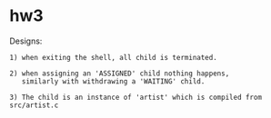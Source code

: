 # hw3

Designs:
	
	1) when exiting the shell, all child is terminated.
	
	2) when assigning an 'ASSIGNED' child nothing happens, 
	   similarly with withdrawing a 'WAITING' child.

	3) The child is an instance of 'artist' which is compiled from src/artist.c
	
